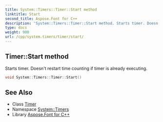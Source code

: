 ```yaml
---
title: System::Timers::Timer::Start method
linktitle: Start
second_title: Aspose.Font for C++
description: 'System::Timers::Timer::Start method. Starts timer. Doesn''t restart time counting if timer is already executing in C++.'
type: docs
weight: 900
url: /cpp/system.timers/timer/start/
---
```

## Timer::Start method


Starts timer. Doesn't restart time counting if timer is already executing.

```cpp
void System::Timers::Timer::Start()
```

## See Also

* Class [Timer](../)
* Namespace [System::Timers](../../)
* Library [Aspose.Font for C++](../../../)
